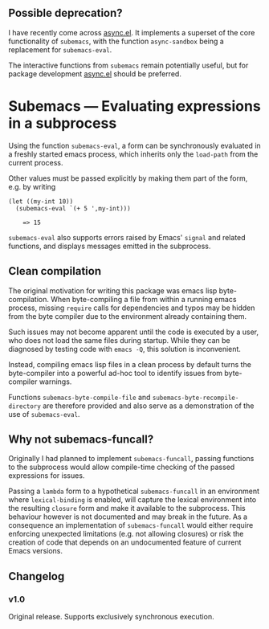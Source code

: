 ## Possible deprecation?

I have recently come across [async.el](https://github.com/jwiegley/emacs-async). 
It implements a superset of the core functionality of `subemacs`, with
the function `async-sandbox` being a replacement for `subemacs-eval`. 

The interactive functions from `subemacs` remain potentially useful, 
but for package development [async.el](https://github.com/jwiegley/emacs-async)
should be preferred.

# Subemacs — Evaluating expressions in a subprocess

Using the function `subemacs-eval`, a form can be synchronously
evaluated in a freshly started emacs process, which inherits only
the `load-path` from the current process. 

Other values must be passed explicitly by making them part of the
form, e.g. by writing 

    (let ((my-int 10))
      (subemacs-eval `(+ 5 ',my-int)))
        
        => 15

`subemacs-eval` also supports errors raised by Emacs' `signal` and
related functions, and displays messages emitted in the subprocess. 



## Clean compilation

The original motivation for writing this package was emacs lisp
byte-compilation. When byte-compiling a file from within a running
emacs process, missing `require` calls for dependencies and typos
may be hidden from the byte compiler due to the environment already
containing them. 

Such issues may not become apparent until the code is executed by a
user, who does not load the same files during startup. While they
can be diagnosed by testing code with `emacs -Q`, this solution is
inconvenient. 

Instead, compiling emacs lisp files in a clean process by default
turns the byte-compiler into a powerful ad-hoc tool to identify
issues from byte-compiler warnings. 

Functions `subemacs-byte-compile-file` and
`subemacs-byte-recompile-directory` are therefore provided and also
serve as a demonstration of the use of `subemacs-eval`.



## Why not subemacs-funcall?

Originally I had planned to implement `subemacs-funcall`, passing
functions to the subprocess would allow compile-time checking of
the passed expressions for issues. 

Passing a `lambda` form to a hypothetical `subemacs-funcall` in an
environment where `lexical-binding` is enabled, will capture the
lexical environment into the resulting `closure` form and make it
available to the subprocess. This behaviour however is not
documented and may break in the future. As a consequence an
implementation of `subemacs-funcall` would either require enforcing
unexpected limitations (e.g. not allowing closures) or risk the
creation of code that depends on an undocumented feature of current
Emacs versions.

## Changelog

### v1.0

Original release. Supports exclusively synchronous execution. 
